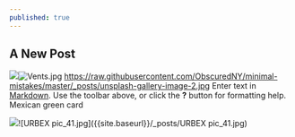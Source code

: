 ```yaml
---
published: true
---
```

## A New Post
![]({{site.baseurl}}/_posts/Vents.jpg)![Vents.jpg]({{site.baseurl}}/_posts/Vents.jpg)
https://raw.githubusercontent.com/ObscuredNY/minimal-mistakes/master/_posts/unsplash-gallery-image-2.jpg
Enter text in [Markdown](http://daringfireball.net/projects/markdown/). Use the toolbar above, or click the **?** button for formatting help.
Mexican green card

![]({{site.baseurl}}/_posts/URBEX%20pic_41.jpg)![URBEX pic_41.jpg]({{site.baseurl}}/_posts/URBEX pic_41.jpg)

